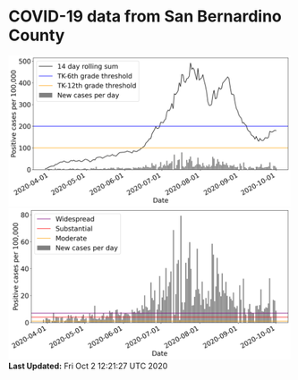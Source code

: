 # COVID-19 data from San Bernardino County
![image1](plots/graph.png)
![image2](plots/classification.png)
**Last Updated:** Fri Oct  2 12:21:27 UTC 2020
